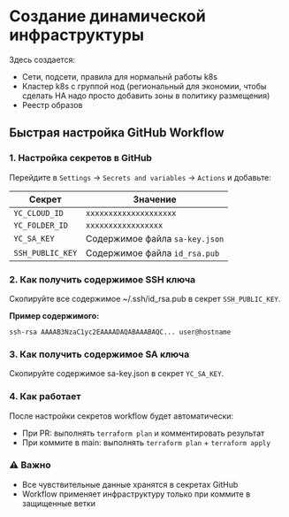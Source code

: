 # Создание динамической инфраструктуры

Здесь создается:

- Сети, подсети, правила для нормальнй работы k8s
- Кластер k8s с группой нод (региональный для экономии, чтобы сделать HA надо просто добавить зоны в политику размещения)
- Реестр образов

## Быстрая настройка GitHub Workflow

### 1. Настройка секретов в GitHub

Перейдите в `Settings` → `Secrets and variables` → `Actions` и добавьте:

| Секрет           | Значение                       |
|------------------|--------------------------------|
| `YC_CLOUD_ID`    | `хххххххххххххххххххх`         |
| `YC_FOLDER_ID`   | `ххххххххххххххххх`            |
| `YC_SA_KEY`      | Содержимое файла `sa-key.json` |
| `SSH_PUBLIC_KEY` | Содержимое файла `id_rsa.pub`  |

### 2. Как получить содержимое SSH ключа

Скопируйте все содержимое  ~/.ssh/id_rsa.pub в секрет `SSH_PUBLIC_KEY`.

**Пример содержимого:**
```
ssh-rsa AAAAB3NzaC1yc2EAAAADAQABAAABAQC... user@hostname
```

### 3. Как получить содержимое SA ключа

Скопируйте содержимое sa-key.json в секрет `YC_SA_KEY`.

### 4. Как работает

После настройки секретов workflow будет автоматически:
- При PR: выполнять `terraform plan` и комментировать результат
- При коммите в main: выполнять `terraform plan` + `terraform apply`

### ⚠️ Важно

- Все чувствительные данные хранятся в секретах GitHub
- Workflow применяет инфраструктуру только при коммите в защищенные ветки
